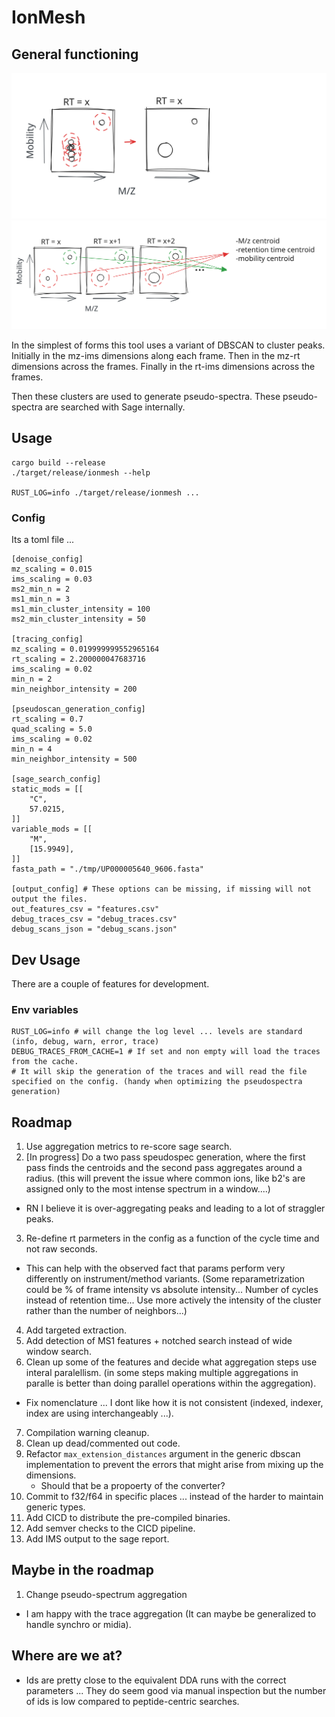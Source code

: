 
# IonMesh

## General functioning

![IMS centroiding](assets/img/imscentroiding.svg)
![Path Tracing](assets/img/pathtracing.svg)

In the simplest of forms this tool uses a variant of DBSCAN to
cluster peaks. Initially in the mz-ims dimensions along each frame.
Then in the mz-rt dimensions across the frames. Finally in the rt-ims
dimensions across the frames.

Then these clusters are used to generate pseudo-spectra. These pseudo-spectra are searched with Sage internally.

## Usage

```
cargo build --release
./target/release/ionmesh --help

RUST_LOG=info ./target/release/ionmesh ...
```

### Config

Its a toml file ...

```
[denoise_config]
mz_scaling = 0.015
ims_scaling = 0.03
ms2_min_n = 2
ms1_min_n = 3
ms1_min_cluster_intensity = 100
ms2_min_cluster_intensity = 50

[tracing_config]
mz_scaling = 0.019999999552965164
rt_scaling = 2.200000047683716
ims_scaling = 0.02
min_n = 2
min_neighbor_intensity = 200

[pseudoscan_generation_config]
rt_scaling = 0.7
quad_scaling = 5.0
ims_scaling = 0.02
min_n = 4
min_neighbor_intensity = 500

[sage_search_config]
static_mods = [[
    "C",
    57.0215,
]]
variable_mods = [[
    "M",
    [15.9949],
]]
fasta_path = "./tmp/UP000005640_9606.fasta"

[output_config] # These options can be missing, if missing will not output the files.
out_features_csv = "features.csv"
debug_traces_csv = "debug_traces.csv"
debug_scans_json = "debug_scans.json"

```

## Dev Usage

There are a couple of features for development.

### Env variables
```
RUST_LOG=info # will change the log level ... levels are standard (info, debug, warn, error, trace)
DEBUG_TRACES_FROM_CACHE=1 # If set and non empty will load the traces from the cache.
# It will skip the generation of the traces and will read the file specified on the config. (handy when optimizing the pseudospectra generation)
```

## Roadmap

1. Use aggregation metrics to re-score sage search.
2. [In progress] Do a two pass speudospec generation, where the first pass finds the centroids and the second pass aggregates around a radius. (this will prevent the issue where common ions, like b2's are assigned only to the most intense spectrum in a window....)
  - RN I believe it is over-aggregating peaks and leading to a lot of straggler peaks.
3. Re-define rt parmeters in the config as a function of the cycle time and not raw seconds.
  - This can help with the observed fact that params perform very differently on instrument/method variants. (Some reparametrization could be % of frame intensity vs absolute intensity... Number of cycles instead of retention time...
    Use more actively the intensity of the cluster rather than the number of neighbors...)
4. Add targeted extraction.
5. Add detection of MS1 features + notched search instead of wide window search.
6. Clean up some of the features and decide what aggregation steps use interal paralellism. (in some steps making multiple aggregations in paralle is better than doing parallel operations within the aggregation).
  - Fix nomenclature ... I dont like how it is not consistent (indexed, indexer, index are using interchangeably ...).
7. Compilation warning cleanup.
8. Clean up dead/commented out code.
9. Refactor `max_extension_distances` argument in the generic dbscan implementation to prevent the errors that might arise from mixing up the dimensions.
    - Should that be a propoerty of the converter?
10. Commit to f32/f64 in specific places ... instead of the harder to maintain generic types.
11. Add CICD to distribute the pre-compiled binaries.
12. Add semver checks to the CICD pipeline.
13. Add IMS output to the sage report.

## Maybe in the roadmap

1. Change pseudo-spectrum aggregation
  - I am happy with the trace aggregation (It can maybe be generalized to handle synchro or midia).


## Where are we at?

- Ids are pretty close to the equivalent DDA runs with the correct parameters ... They do seem good via manual inspection but the number of ids is low compared to peptide-centric searches.
